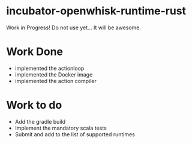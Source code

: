 # incubator-openwhisk-runtime-rust

Work in Progress! Do not use yet...
It will be awesome.

# Work Done

- implemented the actionloop
- implemented the Docker image
- implemented the action compiler

# Work to do

- Add the gradle build
- Implement the mandatory scala tests
- Submit and add to the list of supported runtimes
